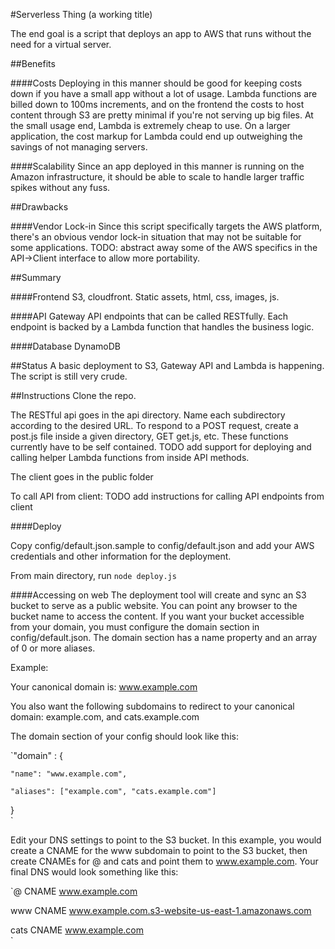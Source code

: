 #Serverless Thing 
(a working title)

The end goal is a script that deploys an app to AWS that runs without the need for a virtual server.

##Benefits

####Costs 
Deploying in this manner should be good for keeping costs down if you have a small app without a lot of usage. Lambda functions are billed down to 100ms increments, and on the frontend the costs to host content through S3 are pretty minimal if you're not serving up big files. At the small usage end, Lambda is extremely cheap to use. On a larger application, the cost markup for Lambda could end up outweighing the savings of not managing servers.

####Scalability
Since an app deployed in this manner is running on the Amazon infrastructure, it should be able to scale to handle larger traffic spikes without any fuss.

##Drawbacks

####Vendor Lock-in
Since this script specifically targets the AWS platform, there's an obvious vendor lock-in situation that may not be suitable for some applications. TODO: abstract away some of the AWS specifics in the API->Client interface to allow more portability.

##Summary

####Frontend
S3, cloudfront. Static assets, html, css, images, js.

####API
Gateway API endpoints that can be called RESTfully. Each endpoint is backed by a Lambda function that handles the business logic.

####Database
DynamoDB


##Status
A basic deployment to S3, Gateway API and Lambda is happening. The script is still very crude.


##Instructions
Clone the repo. 

The RESTful api goes in the api directory. Name each subdirectory according to the desired URL. To respond to a POST request, create a post.js file inside a given directory, GET get.js, etc. These functions currently have to be self contained. TODO add support for deploying and calling helper Lambda functions from inside API methods.

The client goes in the public folder

To call API from client: TODO add instructions for calling API endpoints from client

####Deploy

Copy config/default.json.sample to config/default.json and add your AWS credentials and other information for the deployment.

From main directory, run 
`node deploy.js`

####Accessing on web
The deployment tool will create and sync an S3 bucket to serve as a public website. You can point any browser to the bucket name to access the content. If you want your bucket accessible from your domain, you must configure the domain section in config/default.json. The domain section has a name property and an array of 0 or more aliases.

Example:

Your canonical domain is:
www.example.com

You also want the following subdomains to redirect to your canonical domain:
example.com, and cats.example.com

The domain section of your config should look like this:

`"domain" : {  

    "name": "www.example.com",  
    
    "aliases": ["example.com", "cats.example.com"]  
    
}  
`

Edit your DNS settings to point to the S3 bucket. In this example, you would create a CNAME for the www subdomain to point to the S3 bucket, then create CNAMEs for @ and cats and point them to www.example.com. Your final DNS would look something like this:

`@       CNAME   www.example.com   

www     CNAME   www.example.com.s3-website-us-east-1.amazonaws.com   

cats    CNAME   www.example.com  
`
